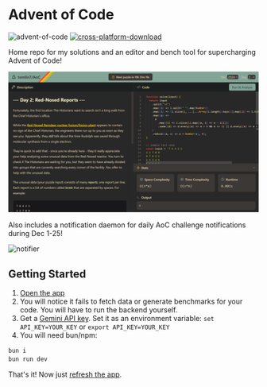 # Advent of Code

![advent-of-code](https://github.com/user-attachments/assets/9e4272e5-2964-4499-ae74-37a9a6c2d293) [![cross-platform-download](https://github.com/user-attachments/assets/e2d74fb8-c6e0-40e9-980d-f1a4aa87fbb2)](https://github.com/tomlin7/AoC/releases/tag/v0.1.0)

Home repo for my solutions and an editor and bench tool for supercharging Advent of Code!

![app](.github/image.png)

Also includes a notification daemon for daily AoC challenge notifications during Dec 1-25!

![notifier](https://github.com/user-attachments/assets/5f74d9b9-4b13-438e-812e-e717df6e802d)

## Getting Started

1. [Open the app](https://aoc24.vercel.app/)
2. You will notice it fails to fetch data or generate benchmarks for your code. You will have to run the backend yourself.
3. Get a [Gemini API key](https://ai.google.dev/gemini-api/docs/api-key). Set it as an environment variable: `set API_KEY=YOUR_KEY` or `export API_KEY=YOUR_KEY`
4. You will need bun/npm:
  ```bash
  bun i
  bun run dev
  ```

That's it! Now just [refresh the app](https://aoc24.vercel.app/).
